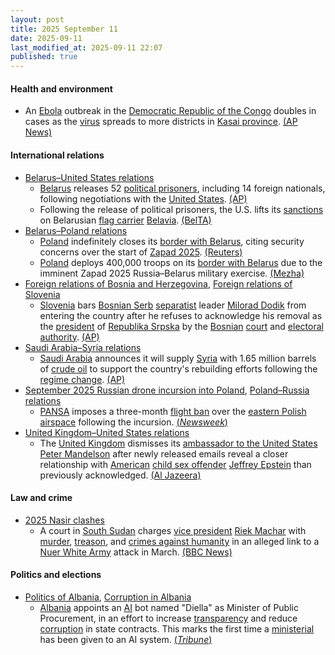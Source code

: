 ```yaml
---
layout: post
title: 2025 September 11
date: 2025-09-11
last_modified_at: 2025-09-11 22:07
published: true
---
```



#### Health and environment

* An [Ebola](https://en.wikipedia.org/wiki/Ebola "Ebola") outbreak in the [Democratic Republic of the Congo](https://en.wikipedia.org/wiki/Democratic_Republic_of_the_Congo "Democratic Republic of the Congo") doubles in cases as the [virus](https://en.wikipedia.org/wiki/Virus "Virus") spreads to more districts in [Kasai province](https://en.wikipedia.org/wiki/Kasai_province "Kasai province"). [(AP News)](https://apnews.com/article/congo-ebola-kasai-outbreak-b4dfd340373d2f5e4ce2ce40b1eba6e0)

#### International relations

* [Belarus–United States relations](https://en.wikipedia.org/wiki/Belarus%E2%80%93United_States_relations "Belarus–United States relations")
  * [Belarus](https://en.wikipedia.org/wiki/Belarus "Belarus") releases 52 [political prisoners](https://en.wikipedia.org/wiki/Political_prisoners_in_Belarus "Political prisoners in Belarus"), including 14 foreign nationals, following negotiations with the [United States](https://en.wikipedia.org/wiki/United_States "United States"). [(AP)](https://apnews.com/article/belarus-prisoners-us-lithuania-c217e9bb36b9303e0fa2acd8e0492b37)
  * Following the release of political prisoners, the U.S. lifts its [sanctions](https://en.wikipedia.org/wiki/List_of_people_and_organizations_sanctioned_in_relation_to_human_rights_violations_in_Belarus "List of people and organizations sanctioned in relation to human rights violations in Belarus") on Belarusian [flag carrier](https://en.wikipedia.org/wiki/Flag_carrier "Flag carrier") [Belavia](https://en.wikipedia.org/wiki/Belavia "Belavia"). [(BelTA)](https://eng.belta.by/president/view/usa-lifts-sanctions-from-belarus-belavia-airline-171373-2025/)
* [Belarus–Poland relations](https://en.wikipedia.org/wiki/Belarus%E2%80%93Poland_relations "Belarus–Poland relations")
  * [Poland](https://en.wikipedia.org/wiki/Poland "Poland") indefinitely closes its [border with Belarus](https://en.wikipedia.org/wiki/Belarus-Poland_border "Belarus-Poland border"), citing security concerns over the start of [Zapad 2025](https://en.wikipedia.org/wiki/Zapad_2025 "Zapad 2025"). [(Reuters)](https://www.reuters.com/world/europe/poland-close-belarus-border-due-russia-led-military-exercises-pm-says-2025-09-09/)
  * [Poland](https://en.wikipedia.org/wiki/Poland "Poland") deploys 400,000 troops on its [border with Belarus](https://en.wikipedia.org/wiki/Belarus-Poland_border "Belarus-Poland border") due to the imminent Zapad 2025 Russia–Belarus military exercise. [(Mezha)](https://mezha.net/eng/bukvy/poland-deploys-40-000-troops-near-belarus-and-russia-borders-amid-rising-tensions/)
* [Foreign relations of Bosnia and Herzegovina](https://en.wikipedia.org/wiki/Foreign_relations_of_Bosnia_and_Herzegovina "Foreign relations of Bosnia and Herzegovina"), [Foreign relations of Slovenia](https://en.wikipedia.org/wiki/Foreign_relations_of_Slovenia "Foreign relations of Slovenia")
  * [Slovenia](https://en.wikipedia.org/wiki/Slovenia "Slovenia") bars [Bosnian Serb](https://en.wikipedia.org/wiki/Bosnian_Serb "Bosnian Serb") [separatist](https://en.wikipedia.org/wiki/Separatism "Separatism") leader [Milorad Dodik](https://en.wikipedia.org/wiki/Milorad_Dodik "Milorad Dodik") from entering the country after he refuses to acknowledge his removal as the [president](https://en.wikipedia.org/wiki/President_of_Republika_Srpska "President of Republika Srpska") of [Republika Srpska](https://en.wikipedia.org/wiki/Republika_Srpska "Republika Srpska") by the [Bosnian](https://en.wikipedia.org/wiki/Bosnia_and_Herzegovina "Bosnia and Herzegovina") [court](https://en.wikipedia.org/wiki/Court_of_Bosnia_and_Herzegovina "Court of Bosnia and Herzegovina") and [electoral authority](https://en.wikipedia.org/wiki/Central_Election_Commission_of_Bosnia_and_Herzegovina "Central Election Commission of Bosnia and Herzegovina"). [(AP)](https://apnews.com/article/slovenia-bosnia-dodik-sanctions-b028e5ede51c69dad7d82c086a9a097e)
* [Saudi Arabia–Syria relations](https://en.wikipedia.org/wiki/Saudi_Arabia%E2%80%93Syria_relations "Saudi Arabia–Syria relations")
  * [Saudi Arabia](https://en.wikipedia.org/wiki/Saudi_Arabia "Saudi Arabia") announces it will supply [Syria](https://en.wikipedia.org/wiki/Syria "Syria") with 1.65 million barrels of [crude oil](https://en.wikipedia.org/wiki/Crude_oil "Crude oil") to support the country's rebuilding efforts following the [regime change](https://en.wikipedia.org/wiki/Fall_of_the_Assad_regime "Fall of the Assad regime"). [(AP)](https://apnews.com/article/syria-saudi-crude-oil-d923ae1c8488ccdd7b2f921d60a788ce)
* [September 2025 Russian drone incursion into Poland](https://en.wikipedia.org/wiki/September_2025_Russian_drone_incursion_into_Poland "September 2025 Russian drone incursion into Poland"), [Poland–Russia relations](https://en.wikipedia.org/wiki/Poland%E2%80%93Russia_relations "Poland–Russia relations")
  * [PANSA](https://en.wikipedia.org/wiki/PANSA "PANSA") imposes a three-month [flight ban](https://en.wikipedia.org/wiki/Prohibited_airspace "Prohibited airspace") over the [eastern Polish](https://en.wikipedia.org/wiki/Eastern_Poland "Eastern Poland") [airspace](https://en.wikipedia.org/wiki/Airspace "Airspace") following the incursion. [(*Newsweek*)](https://www.newsweek.com/poland-nato-russia-drones-2128073)
* [United Kingdom–United States relations](https://en.wikipedia.org/wiki/United_Kingdom%E2%80%93United_States_relations "United Kingdom–United States relations")
  * The [United Kingdom](https://en.wikipedia.org/wiki/United_Kingdom "United Kingdom") dismisses its [ambassador to the United States](https://en.wikipedia.org/wiki/List_of_ambassadors_of_the_United_Kingdom_to_the_United_States "List of ambassadors of the United Kingdom to the United States") [Peter Mandelson](https://en.wikipedia.org/wiki/Peter_Mandelson "Peter Mandelson") after newly released emails reveal a closer relationship with [American](https://en.wikipedia.org/wiki/Americans "Americans") [child sex offender](https://en.wikipedia.org/wiki/Child_sex_offender "Child sex offender") [Jeffrey Epstein](https://en.wikipedia.org/wiki/Jeffrey_Epstein "Jeffrey Epstein") than previously acknowledged. [(Al Jazeera)](https://www.aljazeera.com/news/2025/9/11/uk-fires-ambassador-to-us-peter-mandelson-over-links-to-epstein)

#### Law and crime

* [2025 Nasir clashes](https://en.wikipedia.org/wiki/2025_Nasir_clashes "2025 Nasir clashes")
  * A court in [South Sudan](https://en.wikipedia.org/wiki/South_Sudan "South Sudan") charges [vice president](https://en.wikipedia.org/wiki/Vice_President_of_South_Sudan "Vice President of South Sudan") [Riek Machar](https://en.wikipedia.org/wiki/Riek_Machar "Riek Machar") with [murder](https://en.wikipedia.org/wiki/Murder "Murder"), [treason](https://en.wikipedia.org/wiki/Treason "Treason"), and [crimes against humanity](https://en.wikipedia.org/wiki/Crimes_against_humanity "Crimes against humanity") in an alleged link to a [Nuer White Army](https://en.wikipedia.org/wiki/Nuer_White_Army "Nuer White Army") attack in March. [(BBC News)](https://www.bbc.com/news/articles/c07vkln2ezro)

#### Politics and elections

* [Politics of Albania](https://en.wikipedia.org/wiki/Politics_of_Albania "Politics of Albania"), [Corruption in Albania](https://en.wikipedia.org/wiki/Corruption_in_Albania "Corruption in Albania")
  * [Albania](https://en.wikipedia.org/wiki/Albania "Albania") appoints an [AI](https://en.wikipedia.org/wiki/Artificial_intelligence "Artificial intelligence") bot named "Diella" as Minister of Public Procurement, in an effort to increase [transparency](https://en.wikipedia.org/wiki/Transparency_%28behavior%29 "Transparency (behavior)") and reduce [corruption](https://en.wikipedia.org/wiki/Corruption "Corruption") in state contracts. This marks the first time a [ministerial](https://en.wikipedia.org/wiki/Minister_%28government%29 "Minister (government)") has been given to an AI system. [(*Tribune*)](https://tribune.com.pk/story/2566250/albania-names-ai-bot-as-minister-to-oversee-procurement-fight-corruption)
